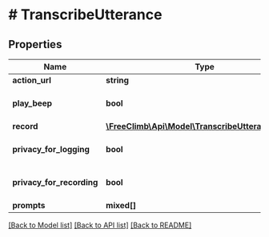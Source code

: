 # # TranscribeUtterance

## Properties

Name | Type | Description | Notes
------------ | ------------- | ------------- | -------------
**action_url** | **string** |  |
**play_beep** | **bool** |  | [optional] [default to false]
**record** | [**\FreeClimb\Api\Model\TranscribeUtteranceRecord**](TranscribeUtteranceRecord.md) |  | [optional]
**privacy_for_logging** | **bool** |  | [optional] [default to false]
**privacy_for_recording** | **bool** |  | [optional] [default to false]
**prompts** | **mixed[]** |  | [optional]

[[Back to Model list]](../../README.md#models) [[Back to API list]](../../README.md#endpoints) [[Back to README]](../../README.md)
